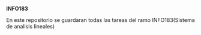 **INFO183**  

En este repositorio se guardaran todas las tareas del ramo INFO183(Sistema de analisis lineales)
